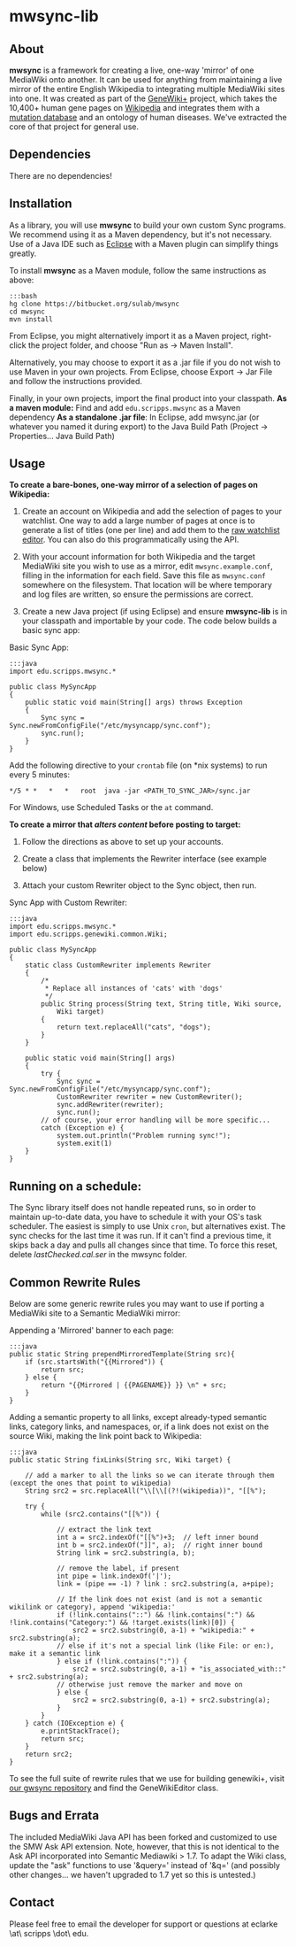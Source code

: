 mwsync-lib
==========

About
----------
__mwsync__ is a framework for creating a live, one-way 'mirror' of one MediaWiki onto another. It can be used for anything from maintaining a live mirror of the entire English Wikipedia to integrating multiple MediaWiki sites into one.
It was created as part of the [GeneWiki+](http://genewikiplus.org) project, which takes the 10,400+ human gene pages on [Wikipedia](http://en.wikipedia.org) and integrates them with a [mutation database](http://snpedia.com) and an ontology of human diseases. We've extracted the core of that project for general use.

Dependencies
------------
There are no dependencies! 
    
Installation
------------
As a library, you will use __mwsync__ to build your own custom Sync programs. We recommend using it as a Maven dependency, but it's not necessary. Use of a Java IDE such as [Eclipse](http://eclipse.org) with a Maven plugin can simplify things greatly.

To install __mwsync__ as a Maven module, follow the same instructions as above:

	:::bash
    hg clone https://bitbucket.org/sulab/mwsync
    cd mwsync
    mvn install
    
From Eclipse, you might alternatively import it as a Maven project, right-click the project folder, and choose "Run as -> Maven Install".

Alternatively, you may choose to export it as a .jar file if you do not wish to use Maven in your own projects. From Eclipse, choose Export -> Jar File and follow the instructions provided.

Finally, in your own projects, import the final product into your classpath.
__As a maven module:__
Find and add `edu.scripps.mwsync` as a Maven dependency
__As a standalone .jar file__:
In Eclipse, add mwsync.jar (or whatever you named it during export) to the Java Build Path (Project -> Properties... Java Build Path)

Usage
------
__To create a bare-bones, one-way mirror of a selection of pages on Wikipedia:__

1. Create an account on Wikipedia and add the selection of pages to your watchlist. One way to add a large number of pages at once is to generate a list of titles (one per line) and add them to the [raw watchlist editor](http://en.wikipedia.org/wiki/Special:EditWatchlist/raw). You can also do this programmatically using the API.

2. With your account information for both Wikipedia and the target MediaWiki site you wish to use as a mirror, edit `mwsync.example.conf`, filling in the information for each field. Save this file as `mwsync.conf` somewhere on the filesystem. That location will be where temporary and log files are written, so ensure the permissions are correct.

3. Create a new Java project (if using Eclipse) and ensure __mwsync-lib__ is in your classpath and importable by your code. The code below builds a basic sync app:

Basic Sync App:

    :::java
    import edu.scripps.mwsync.*
    
    public class MySyncApp
    {
        public static void main(String[] args) throws Exception
        {
            Sync sync = Sync.newFromConfigFile("/etc/mysyncapp/sync.conf");
            sync.run();
        }
    }
    
Add the following directive to your `crontab` file (on *nix systems) to run every 5 minutes:

    */5 * *   *   *   root  java -jar <PATH_TO_SYNC_JAR>/sync.jar

For Windows, use Scheduled Tasks or the `at` command.

__To create a mirror that _alters content_ before posting to target:__

1. Follow the directions as above to set up your accounts.

2. Create a class that implements the Rewriter interface (see example below)

3. Attach your custom Rewriter object to the Sync object, then run.

Sync App with Custom Rewriter:

    :::java
    import edu.scripps.mwsync.*
    import edu.scripps.genewiki.common.Wiki;

    public class MySyncApp
    {
        static class CustomRewriter implements Rewriter
        {
            /*
             * Replace all instances of 'cats' with 'dogs'
             */
            public String process(String text, String title, Wiki source,
                Wiki target)
            {
                return text.replaceAll("cats", "dogs");
            }
        }
        
        public static void main(String[] args) 
        {
            try {
                Sync sync = Sync.newFromConfigFile("/etc/mysyncapp/sync.conf");
                CustomRewriter rewriter = new CustomRewriter();
                sync.addRewriter(rewriter);
                sync.run();
            // of course, your error handling will be more specific...
            catch (Exception e) {  
                system.out.println("Problem running sync!");
                system.exit(1)
        }
    }

Running on a schedule:
---------------------
The Sync library itself does not handle repeated runs, so in order to maintain up-to-date data, you have to schedule it with your OS's task scheduler. The easiest is simply to use Unix `cron`, but alternatives exist.
The sync checks for the last time it was run. If it can't find a previous time, it skips back a day and pulls all changes since that time. To force this reset, delete _lastChecked.cal.ser_ in the mwsync folder.

Common Rewrite Rules
----------
Below are some generic rewrite rules you may want to use if porting a MediaWiki site to a Semantic MediaWiki mirror:

Appending a 'Mirrored' banner to each page:
    
    :::java
    public static String prependMirroredTemplate(String src){
        if (src.startsWith("{{Mirrored")) {
            return src;
        } else {
            return "{{Mirrored | {{PAGENAME}} }} \n" + src;
        }
    }

Adding a semantic property to all links, except already-typed semantic links, category links, and namespaces, or, if a link does not exist on the source Wiki, making the link point back to Wikipedia:

    :::java
    public static String fixLinks(String src, Wiki target) {
        
        // add a marker to all the links so we can iterate through them (except the ones that point to wikipedia)
        String src2 = src.replaceAll("\\[\\[(?!(wikipedia))", "[[%");
        
        try {
            while (src2.contains("[[%")) {
                
                // extract the link text
                int a = src2.indexOf("[[%")+3;  // left inner bound
                int b = src2.indexOf("]]", a);  // right inner bound
                String link = src2.substring(a, b);
                
                // remove the label, if present
                int pipe = link.indexOf('|');
                link = (pipe == -1) ? link : src2.substring(a, a+pipe);

                // If the link does not exist (and is not a semantic wikilink or category), append 'wikipedia:'
                if (!link.contains("::") && !link.contains(":") && !link.contains("Category:") && !target.exists(link)[0]) {
                    src2 = src2.substring(0, a-1) + "wikipedia:" + src2.substring(a);
                // else if it's not a special link (like File: or en:), make it a semantic link
                } else if (!link.contains(":")) {
                    src2 = src2.substring(0, a-1) + "is_associated_with::" + src2.substring(a);
                // otherwise just remove the marker and move on
                } else {
                    src2 = src2.substring(0, a-1) + src2.substring(a);
                }
            }
        } catch (IOException e) {
            e.printStackTrace();
            return src;
        }
        return src2;
    }

To see the full suite of rewrite rules that we use for building genewiki+, visit [our gwsync repository](http://bitbucket.org/sulab/gwsync) and find the GeneWikiEditor class.

Bugs and Errata
-----------------
The included MediaWiki Java API has been forked and customized to use the SMW Ask API extension. Note, however, that this is not identical to the Ask API incorporated into Semantic Mediawiki > 1.7. To adapt the Wiki class, update the "ask" functions to use '&query=' instead of '&q=' (and possibly other changes... we haven't upgraded to 1.7 yet so this is untested.)

Contact
------------
Please feel free to email the developer for support or questions at eclarke \at\ scripps \dot\ edu.